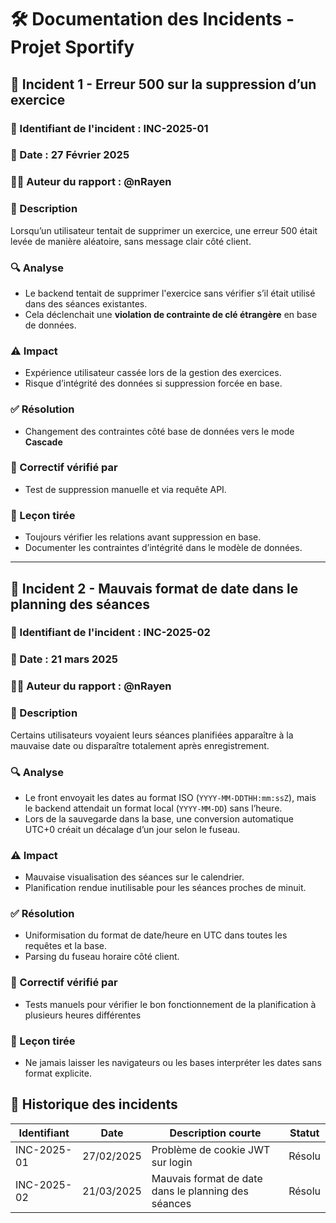# 🛠️ Documentation des Incidents - Projet Sportify


## 📅 Incident 1 - Erreur 500 sur la suppression d’un exercice

### 📌 Identifiant de l'incident : INC-2025-01  
### 📆 Date : 27 Février 2025  
### 👨‍💻 Auteur du rapport : @nRayen

### 🧩 Description
Lorsqu’un utilisateur tentait de supprimer un exercice, une erreur 500 était levée de manière aléatoire, sans message clair côté client.

### 🔍 Analyse
- Le backend tentait de supprimer l'exercice sans vérifier s’il était utilisé dans des séances existantes.
- Cela déclenchait une **violation de contrainte de clé étrangère** en base de données.

### ⚠️ Impact
- Expérience utilisateur cassée lors de la gestion des exercices.
- Risque d’intégrité des données si suppression forcée en base.

### ✅ Résolution
- Changement des contraintes côté base de données vers le mode **Cascade**

### 🧪 Correctif vérifié par
- Test de suppression manuelle et via requête API.

### 📌 Leçon tirée
- Toujours vérifier les relations avant suppression en base.
- Documenter les contraintes d’intégrité dans le modèle de données.

---


## 📅 Incident 2 - Mauvais format de date dans le planning des séances

### 📌 Identifiant de l'incident : INC-2025-02
### 📆 Date : 21 mars 2025
### 👨‍💻 Auteur du rapport : @nRayen

### 🧩 Description
Certains utilisateurs voyaient leurs séances planifiées apparaître à la mauvaise date ou disparaître totalement après enregistrement.

### 🔍 Analyse
- Le front envoyait les dates au format ISO (`YYYY-MM-DDTHH:mm:ssZ`), mais le backend attendait un format local (`YYYY-MM-DD`) sans l’heure.
- Lors de la sauvegarde dans la base, une conversion automatique UTC+0 créait un décalage d’un jour selon le fuseau.

### ⚠️ Impact
- Mauvaise visualisation des séances sur le calendrier.
- Planification rendue inutilisable pour les séances proches de minuit.

### ✅ Résolution
- Uniformisation du format de date/heure en UTC dans toutes les requêtes et la base.
- Parsing du fuseau horaire côté client.

### 🧪 Correctif vérifié par
- Tests manuels pour vérifier le bon fonctionnement de la planification à plusieurs heures différentes

### 📌 Leçon tirée
- Ne jamais laisser les navigateurs ou les bases interpréter les dates sans format explicite.

## 📘 Historique des incidents

| Identifiant   | Date       | Description courte                                   | Statut      |
|---------------|------------|------------------------------------------------------|-------------|
| INC-2025-01   | 27/02/2025 | Problème de cookie JWT sur login                     | Résolu      |
| INC-2025-02   | 21/03/2025 | Mauvais format de date dans le planning des séances  | Résolu      |

